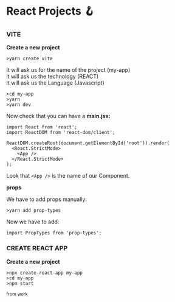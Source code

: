 # React Projects 🪝

### VITE
__Create a new project__<br/>

```linux
>yarn create vite
```

It will ask us for the name of the project (my-app)<br/>
it will ask us the technology (REACT)<br/>
It will ask us the Language (Javascript)<br/>

```linux
>cd my-app
>yarn
>yarn dev
```

Now check that you can have a __main.jsx:__ <br/>

```react
import React from 'react';
import ReactDOM from 'react-dom/client';

ReactDOM.createRoot(document.getElementById('root')).render(
  <React.StrictMode>
    <App />
  </React.StrictMode>
);
```

Look that ```<App />``` is the name of our Component.

__props__ <br />

We have to add props manually:<br />
```linux
>yarn add prop-types
```

Now we have to add:<br />

```react
import PropTypes from 'prop-types';
```

### CREATE REACT APP

__Create a new project__<br/>

```linux
>npx create-react-app my-app
>cd my-app
>npm start
```



<small>from work</small>